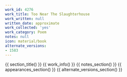 ```yaml
---
work_id: 4276
work_title: Too Near The Slaughterhouse
work_written: null
written_date: approximate
work_collected: 'yes'
work_category: Poem
notes: null
icon: material/book
alternate_versions:
- 1583
---
```


{{ section_title() }}
{{ work_info() }}
{{ notes_section() }}
{{ appearances_section() }}
{{ alternate_versions_section() }}
